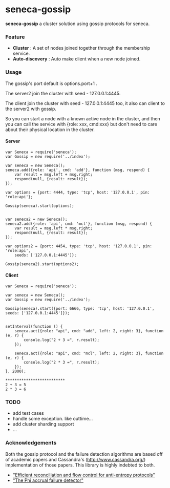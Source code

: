 # seneca-gossip

**seneca-gossip** a cluster solution using gossip protocols for seneca. 

### Feature

* **Cluster** : A set of nodes joined together through the membership service.
* **Auto-discovery** : Auto make client when a new node joined.

### Usage

The gossip's port default is options.port+1 .

The server2 join the cluster with seed - 127.0.0.1:4445.

The client join the cluster with seed - 127.0.0.1:4445 too, it also can client to the server2 with gossip.

So you can start a node with a known active node in the cluster, and then you can call the service with {role: xxx, cmd:xxx} but don't need to care about their physical location in the cluster.

#### Server

    var Seneca = require('seneca');
    var Gossip = new require('../index');
    
    var seneca = new Seneca();
    seneca.add({role: 'api', cmd: 'add'}, function (msg, respond) {
        var result = msg.left + msg.right;
        respond(null, {result: result});
    });
    
    var options = {port: 4444, type: 'tcp', host: '127.0.0.1', pin: 'role:api'};
    
    Gossip(seneca).start(options);
    
    
    var seneca2 = new Seneca();
    seneca2.add({role: 'api', cmd: 'mcl'}, function (msg, respond) {
        var result = msg.left * msg.right;
        respond(null, {result: result});
    });
    
    var options2 = {port: 4454, type: 'tcp', host: '127.0.0.1', pin: 'role:api',
        seeds: ['127.0.0.1:4445']};
    
    Gossip(seneca2).start(options2);
    

#### Client

    var Seneca = require('seneca');
    
    var seneca = new Seneca();
    var Gossip = new require('../index');
    
    Gossip(seneca).start({port: 6666, type: 'tcp', host: '127.0.0.1', seeds: ['127.0.0.1:4445']});
    
    
    setInterval(function () {
        seneca.act({role: "api", cmd: "add", left: 2, right: 3}, function (e, r) {
            console.log("2 + 3 =", r.result);
        });
    
        seneca.act({role: "api", cmd: "mcl", left: 2, right: 3}, function (e, r) {
            console.log("2 * 3 =", r.result);
        });
    }, 2000);
    
    **************************
    2 + 3 = 5
    2 * 3 = 6



### TODO

* add test cases
* handle some exception. like outtime...
* add cluster sharding support
* ...

### Acknowledgements

Both the gossip protocol and the failure detection algorithms are based off of academic papers and Cassandra's (http://www.cassandra.org/) implementation of those papers.  This library is highly indebted to both.

* ["Efficient reconciliation and flow control for anti-entropy protocols"](http://www.cs.cornell.edu/home/rvr/papers/flowgossip.pdf)
* ["The Phi accrual failure detector"](http://vsedach.googlepages.com/HDY04.pdf)
